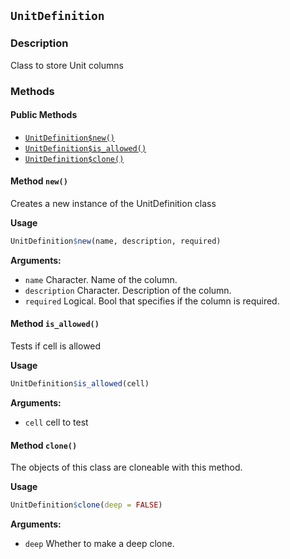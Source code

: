 ## `UnitDefinition`
### Description

Class to store Unit columns


### Methods

#### Public Methods

* [`UnitDefinition$new()`](#method-UnitDefinition-new)
* [`UnitDefinition$is_allowed()`](#method-UnitDefinition-is_allowed)
* [`UnitDefinition$clone()`](#method-UnitDefinition-clone)

<a id="method-UnitDefinition-new"></a>
#### Method `new()`

Creates a new instance of the UnitDefinition class


<b>Usage</b>

```r
UnitDefinition$new(name, description, required)
```

<b>Arguments:</b>

* `name` Character. Name of the column.
* `description` Character. Description of the column.
* `required` Logical. Bool that specifies if the column is required.


<a id="method-UnitDefinition-is_allowed"></a>
#### Method `is_allowed()`

Tests if cell is allowed


<b>Usage</b>

```r
UnitDefinition$is_allowed(cell)
```

<b>Arguments:</b>

* `cell` cell to test


<a id="method-UnitDefinition-clone"></a>
#### Method `clone()`

The objects of this class are cloneable with this method.


<b>Usage</b>

```r
UnitDefinition$clone(deep = FALSE)
```

<b>Arguments:</b>

* `deep` Whether to make a deep clone.


